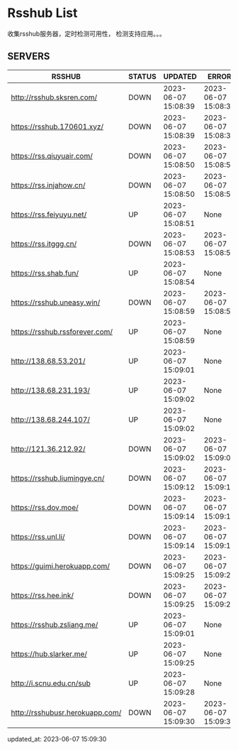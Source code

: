 # Rsshub List

收集rsshub服务器，定时检测可用性， 检测支持应用。。。


## SERVERS

|  RSSHUB   | STATUS  | UPDATED  | ERROR  | TWITTER |  
|  ----  | ----  | ----  | ----  | ---- |  
| http://rsshub.sksren.com/ | DOWN | 2023-06-07 15:08:39 | 2023-06-07 15:08:39 |  
| https://rsshub.170601.xyz/ | DOWN | 2023-06-07 15:08:39 | 2023-06-07 15:08:39 |  
| https://rss.qiuyuair.com/ | DOWN | 2023-06-07 15:08:50 | 2023-06-07 15:08:50 |  
| https://rss.injahow.cn/ | DOWN | 2023-06-07 15:08:50 | 2023-06-07 15:08:50 |  
| https://rss.feiyuyu.net/ | UP | 2023-06-07 15:08:51 | None |OK|  
| https://rss.itggg.cn/ | DOWN | 2023-06-07 15:08:53 | 2023-06-07 15:08:53 |  
| https://rss.shab.fun/ | UP | 2023-06-07 15:08:54 | None |OK|  
| https://rsshub.uneasy.win/ | DOWN | 2023-06-07 15:08:59 | 2023-06-07 15:08:59 |  
| https://rsshub.rssforever.com/ | UP | 2023-06-07 15:08:59 | None |OK|  
| http://138.68.53.201/ | UP | 2023-06-07 15:09:01 | None ||  
| http://138.68.231.193/ | UP | 2023-06-07 15:09:02 | None ||  
| http://138.68.244.107/ | UP | 2023-06-07 15:09:02 | None ||  
| http://121.36.212.92/ | DOWN | 2023-06-07 15:09:02 | 2023-06-07 15:09:02 |  
| https://rsshub.liumingye.cn/ | DOWN | 2023-06-07 15:09:12 | 2023-06-07 15:09:12 |  
| https://rss.dov.moe/ | DOWN | 2023-06-07 15:09:14 | 2023-06-07 15:09:14 |  
| https://rss.unl.li/ | DOWN | 2023-06-07 15:09:14 | 2023-06-07 15:09:14 |  
| https://guimi.herokuapp.com/ | DOWN | 2023-06-07 15:09:25 | 2023-06-07 15:09:25 |  
| https://rss.hee.ink/ | DOWN | 2023-06-07 15:09:25 | 2023-06-07 15:09:25 |  
| https://rsshub.zsliang.me/ | UP | 2023-06-07 15:09:01 | None |OK|  
| https://hub.slarker.me/ | UP | 2023-06-07 15:09:25 | None |OK|  
| http://i.scnu.edu.cn/sub | UP | 2023-06-07 15:09:28 | None ||  
| http://rsshubusr.herokuapp.com/ | DOWN | 2023-06-07 15:09:30 | 2023-06-07 15:09:30 |  
  

updated_at: 2023-06-07 15:09:30  
